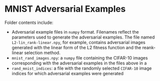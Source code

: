 # MNIST Adversarial Examples

Folder contents include:
- Adversarial example files in `numpy` format.  Filenames reflect the parameters used to generate the adversarial examples.  The file named `L2-lin_rank-linear.npy`, for example, contains adversarial images generated with the linear form of the L2 fitness function and the reank-linear selection method. 
- `mnist_rand_images.npy`: a `numpy` file containing the CIFAR-10 images corresponding with the adversarial examples in the files above in a 
- `rand_mnist_indices`: a file with the randomly selected `CIFAR-10` image indices for which adversarial examples were generated
